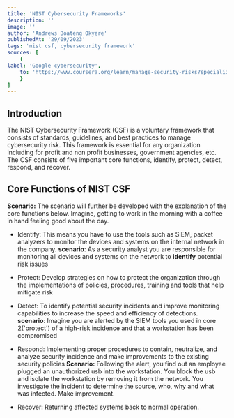 ```yaml
---
title: 'NIST Cybersecurity Frameworks'
description: ''
image: ''
author: 'Andrews Boateng Okyere'
publishedAt: '29/09/2023'
tags: 'nist csf, cybersecurity framework'
sources: [
    {
label: 'Google cybersecurity',
    to: 'https://www.coursera.org/learn/manage-security-risks?specialization=google-cybersecurity' 
    }
]
---
```

## Introduction

The NIST Cybersecurity Framework  (CSF) is a voluntary framework that consists of standards, guidelines, and best practices to manage cybersecurity risk. This framework is essential for any organization including for profit and non profit businesses, government agencies, etc.
The CSF consists of five important core functions, identify, protect, detect, respond, and recover.

## Core Functions of NIST CSF

**Scenario:** The scenario will further be developed with the explanation of the core functions below.
Imagine, getting to work in the morning with a coffee in hand feeling good about the day.

- Identify: This means you have to use the tools such as SIEM, packet analyzers to monitor the devices and systems on the internal network in the company. **scenario**: As a security analyst you are responsible for monitoring all devices and systems on the network to **identify** potential risk issues

- Protect: Develop strategies on how to protect the organization through the implementations of policies, procedures, training and tools that help mitigate risk
  
- Detect: To identify potential security incidents and improve monitoring capabilities to increase the speed and efficiency of detections. **scenario**: Imagine you are alerted by the SIEM tools you used in core 2('protect') of a high-risk incidence and that a workstation has been compromised
  
- Respond: Implementing proper procedures to contain, neutralize, and analyze security incidence and make improvements to the existing security policies
  **Scenario:** Following the alert, you find out an employee plugged an unauthorized usb into the workstation. You block the usb and isolate the workstation by removing it from the network. You investigate the incident to determine the source, who, why and what was infected. Make improvement.

- Recover: Returning affected systems back to normal operation.
  